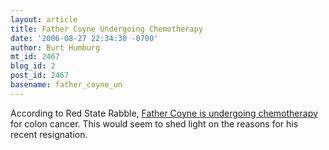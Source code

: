 ```yaml
---
layout: article
title: Father Coyne Undergoing Chemotherapy
date: '2006-08-27 22:34:30 -0700'
author: Burt Humburg
mt_id: 2467
blog_id: 2
post_id: 2467
basename: father_coyne_un
---
```

According to Red State Rabble, [Father Coyne is undergoing chemotherapy](http://redstaterabble.blogspot.com/2006/08/coyne-undergoing-chemotherapy.html) for colon cancer. This would seem to shed light on the reasons for his recent resignation.
